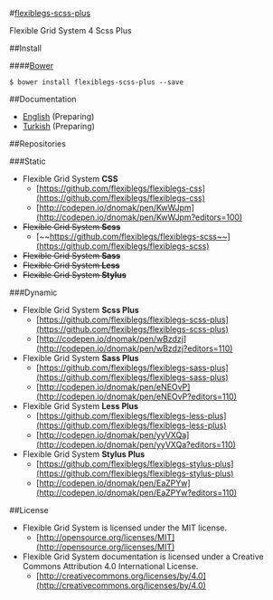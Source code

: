 #[flexiblegs-scss-plus](http://flexible.gs)

Flexible Grid System 4 Scss Plus

##Install

####[Bower](http://bower.io)
```
$ bower install flexiblegs-scss-plus --save
```

##Documentation
- [English](https://github.com/flexiblegs/flexiblegs-docs/tree/master/en/) (Preparing)
- [Turkish](https://github.com/flexiblegs/flexiblegs-docs/tree/master/tr/) (Preparing)

##Repositories

###Static
- Flexible Grid System **CSS**
  - [https://github.com/flexiblegs/flexiblegs-css](https://github.com/flexiblegs/flexiblegs-css)
  - [http://codepen.io/dnomak/pen/KwWJpm](http://codepen.io/dnomak/pen/KwWJpm?editors=100)
- ~~Flexible Grid System **Scss**~~
  - [~~https://github.com/flexiblegs/flexiblegs-scss~~](https://github.com/flexiblegs/flexiblegs-scss)
- ~~Flexible Grid System **Sass**~~
- ~~Flexible Grid System **Less**~~
- ~~Flexible Grid System **Stylus**~~

###Dynamic
- Flexible Grid System **Scss Plus**
  - [https://github.com/flexiblegs/flexiblegs-scss-plus](https://github.com/flexiblegs/flexiblegs-scss-plus)
  - [http://codepen.io/dnomak/pen/wBzdzj](http://codepen.io/dnomak/pen/wBzdzj?editors=110)
- Flexible Grid System **Sass Plus**
  - [https://github.com/flexiblegs/flexiblegs-sass-plus](https://github.com/flexiblegs/flexiblegs-sass-plus)
  - [http://codepen.io/dnomak/pen/eNEOvP](http://codepen.io/dnomak/pen/eNEOvP?editors=110)
- Flexible Grid System **Less Plus**
  - [https://github.com/flexiblegs/flexiblegs-less-plus](https://github.com/flexiblegs/flexiblegs-less-plus)
  - [http://codepen.io/dnomak/pen/yyVXQa](http://codepen.io/dnomak/pen/yyVXQa?editors=110)
- Flexible Grid System **Stylus Plus**
  - [https://github.com/flexiblegs/flexiblegs-stylus-plus](https://github.com/flexiblegs/flexiblegs-stylus-plus)
  - [http://codepen.io/dnomak/pen/EaZPYw](http://codepen.io/dnomak/pen/EaZPYw?editors=110)

##License
- Flexible Grid System is licensed under the MIT license.
  - [http://opensource.org/licenses/MIT](http://opensource.org/licenses/MIT)
- Flexible Grid System documentation is licensed under a Creative Commons Attribution 4.0 International License.
  - [http://creativecommons.org/licenses/by/4.0](http://creativecommons.org/licenses/by/4.0)
